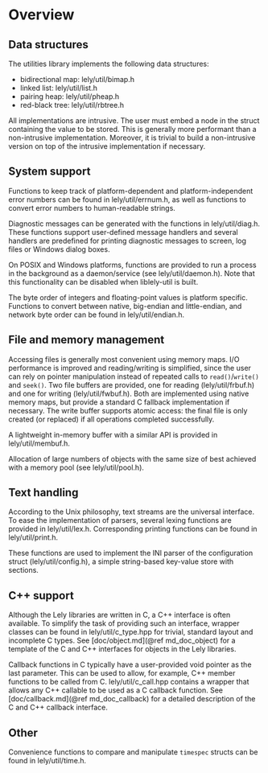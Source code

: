 Overview
========

Data structures
---------------

The utilities library implements the following data structures:
- bidirectional map: lely/util/bimap.h
- linked list: lely/util/list.h
- pairing heap: lely/util/pheap.h
- red-black tree: lely/util/rbtree.h

All implementations are intrusive. The user must embed a node in the struct
containing the value to be stored. This is generally more performant than a
non-intrusive implementation. Moreover, it is trivial to build a non-intrusive
version on top of the intrusive implementation if necessary.

System support
--------------

Functions to keep track of platform-dependent and platform-independent error
numbers can be found in lely/util/errnum.h, as well as functions to convert
error numbers to human-readable strings.

Diagnostic messages can be generated with the functions in lely/util/diag.h.
These functions support user-defined message handlers and several handlers are
predefined for printing diagnostic messages to screen, log files or Windows
dialog boxes.

On POSIX and Windows platforms, functions are provided to run a process in the
background as a daemon/service (see lely/util/daemon.h). Note that this
functionality can be disabled when liblely-util is built.

The byte order of integers and floating-point values is platform specific.
Functions to convert between native, big-endian and little-endian, and network
byte order can be found in lely/util/endian.h.

File and memory management
--------------------------

Accessing files is generally most convenient using memory maps. I/O performance
is improved and reading/writing is simplified, since the user can rely on
pointer manipulation instead of repeated calls to `read()`/`write()` and
`seek()`. Two file buffers are provided, one for reading (lely/util/frbuf.h) and
one for writing (lely/util/fwbuf.h). Both are implemented using native memory
maps, but provide a standard C fallback implementation if necessary. The write
buffer supports atomic access: the final file is only created (or replaced) if
all operations completed successfully.

A lightweight in-memory buffer with a similar API is provided in
lely/util/membuf.h.

Allocation of large numbers of objects with the same size of best achieved with
a memory pool (see lely/util/pool.h).

Text handling
-------------

According to the Unix philosophy, text streams are the universal interface. To
ease the implementation of parsers, several lexing functions are provided in
lely/util/lex.h. Corresponding printing functions can be found in
lely/util/print.h.

These functions are used to implement the INI parser of the configuration
struct (lely/util/config.h), a simple string-based key-value store with
sections.

C++ support
-----------

Although the Lely libraries are written in C, a C++ interface is often
available. To simplify the task of providing such an interface, wrapper classes
can be found in lely/util/c_type.hpp for trivial, standard layout and incomplete
C types. See [doc/object.md](@ref md_doc_object) for a template of the C and C++
interfaces for objects in the Lely libraries.

Callback functions in C typically have a user-provided void pointer as the last
parameter. This can be used to allow, for example, C++ member functions to be
called from C. lely/util/c_call.hpp contains a wrapper that allows any C++
callable to be used as a C callback function. See
[doc/callback.md](@ref md_doc_callback) for a detailed description of the C and
C++ callback interface.

Other
-----

Convenience functions to compare and manipulate `timespec` structs can be found
in lely/util/time.h.

